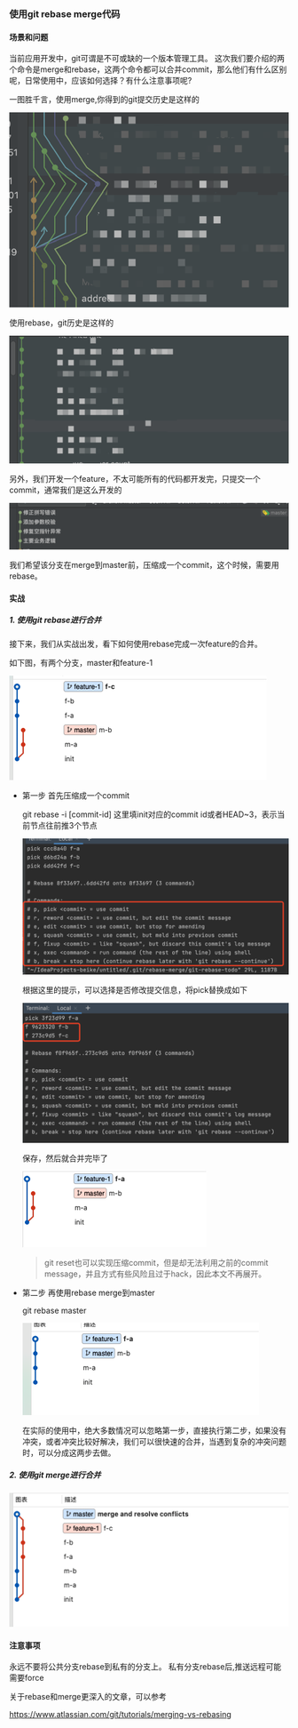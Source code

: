 ### 使用git rebase merge代码

#### 场景和问题

当前应用开发中，git可谓是不可或缺的一个版本管理工具。
这次我们要介绍的两个命令是merge和rebase，这两个命令都可以合并commit，那么他们有什么区别呢，日常使用中，应该如何选择？有什么注意事项呢?

一图胜千言，使用merge,你得到的git提交历史是这样的

 ![image](images/image-20210902162513737.png)

使用rebase，git历史是这样的

 ![image](images/image-20210902162632656.png)

另外，我们开发一个feature，不太可能所有的代码都开发完，只提交一个commit，通常我们是这么开发的

 ![image](images/image-20210902163653913.png)

我们希望该分支在merge到master前，压缩成一个commit，这个时候，需要用rebase。

#### 实战

##### 1. 使用git rebase进行合并

接下来，我们从实战出发，看下如何使用rebase完成一次feature的合并。

如下图，有两个分支，master和feature-1

 ![image](images/image-20210902165739577.png)

* 第一步   首先压缩成一个commit

  git rebase  -i [commit-id] 这里填init对应的commit id或者HEAD~3，表示当前节点往前推3个节点

  ![image-20210902173539949](images/image-20210902173539949.png)

  根据这里的提示，可以选择是否修改提交信息，将pick替换成如下

  ![image-20210902174514933](images/image-20210902174514933.png)

  保存，然后就合并完毕了

   ![image-20210902174514933](images/image-20210902174650587.png)

  > git reset也可以实现压缩commit，但是却无法利用之前的commit message，并且方式有些风险且过于hack，因此本文不再展开。

* 第二步  再使用rebase merge到master

  git rebase master

   ![image-20210902174514933](images/image-20210902174949529.png)

  在实际的使用中，绝大多数情况可以忽略第一步，直接执行第二步，如果没有冲突，或者冲突比较好解决，我们可以很快速的合并，当遇到复杂的冲突问题时，可以分成这两步去做。

##### 2. 使用git merge进行合并

 ![image-20210902174514933](images/image-20210902180435125.png)

#### 注意事项
永远不要将公共分支rebase到私有的分支上。
私有分支rebase后,推送远程可能需要force



关于rebase和merge更深入的文章，可以参考

https://www.atlassian.com/git/tutorials/merging-vs-rebasing

